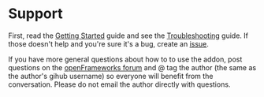 # Support

First, read the [Getting Started](GETTING_STARTED.md) guide and see the [Troubleshooting](TROUBLESHOOTING.md) guide. If those doesn't help and you're sure it's a bug, create an [issue](../../../issues).

If you have more general questions about how to to use the addon, post questions on the [openFrameworks forum](https://forum.openframeworks.cc/) and @ tag the author (the same as the author's gihub username) so everyone will benefit from the conversation. Please do not email the author directly with questions.
